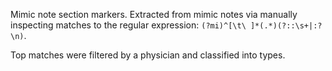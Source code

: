 Mimic note section markers. Extracted from mimic notes via manually inspecting
matches to the regular expression: `(?mi)^[\t\ ]*(.*)(?::\s+|:?\n)`.

Top matches were filtered by a physician and classified into types.
